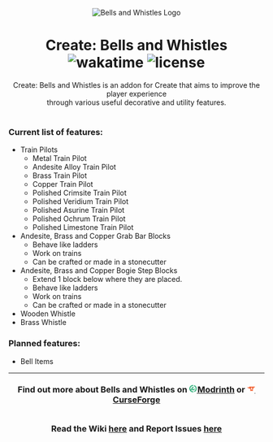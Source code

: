 <p align="center"><img src="https://github.com/alexandsr/BellsAndWhistlesMod/assets/61996958/12642353-20c9-45b4-af6b-0a875bb709bc" alt="Bells and Whistles Logo" width="140"></p>
<h1 align="center">Create: Bells and Whistles
<div align="center">
   <!--<a href="https://legacy.curseforge.com/minecraft/mc-mods/bellsandwhistles"><img src="https://cf.way2muchnoise.eu/905040.svg" alt="curseforge"></a>
   <a href="https://modrinth.com/mod/bellsandwhistles"><img src="https://img.shields.io/modrinth/dt/gJ5afkVv?logo=modrinth&label=&suffix=%20&style=flat&color=242629&labelColor=5ca424&logoColor=1c1c1c" alt="modrinth"></a><br>-->
   <img src="https://wakatime.com/badge/user/d3e71387-5f47-4f39-81e8-9b14b9457c4b/project/af4286ec-a411-416b-bfdf-cffd14a99214.svg" alt="wakatime">
   <img src="https://img.shields.io/github/license/alexandsr/BellsAndWhistlesMod" alt="license">
</div> </h1>
<div align="center">
Create: Bells and Whistles is an addon for Create that aims to improve the player experience<br>through various useful decorative and utility features.<br><br>
   </div>

<h3>Current list of features:</h3> 
<ul>
   <li>Train Pilots
      <ul>
         <li>Metal Train Pilot</li>
         <li>Andesite Alloy Train Pilot</li>
         <li>Brass Train Pilot</li>
         <li>Copper Train Pilot</li>
         <li>Polished Crimsite Train Pilot</li>
         <li>Polished Veridium Train Pilot</li>
         <li>Polished Asurine Train Pilot</li>
         <li>Polished Ochrum Train Pilot</li>
         <li>Polished Limestone Train Pilot</li>
      </ul>
   </li>
   <li>Andesite, Brass and Copper Grab Bar Blocks
     <ul>
      <li>Behave like ladders</li>
      <li>Work on trains</li>
      <li>Can be crafted or made in a stonecutter</li>
   </ul>
   </li>
  <li>Andesite, Brass and Copper Bogie Step Blocks
  <ul>
      <li>Extend 1 block below where they are placed.</li>
      <li>Behave like ladders</li>
      <li>Work on trains</li>
      <li>Can be crafted or made in a stonecutter</li>
   </ul> 
  </li>
     <li>Wooden Whistle</li>
   <li>Brass Whistle</li>

</ul> 
<h3>Planned features:</h3>
<ul>
   <li>Bell Items</li>
</ul>

---

<div align="center">
   
   <h3>Find out more about Bells and Whistles on <a href="https://modrinth.com/mod/bellsandwhistles"><img src=".assets/modrinth.webp" width="15"> Modrinth</a> or <a href="https://legacy.curseforge.com/minecraft/mc-mods/bellsandwhistles"><img src=".assets/curseforge.svg" width="15"> CurseForge</a>
<br><br>
   
Read the Wiki <a href="https://github.com/alexandsr/BellsAndWhistlesMod/wiki">here</a> and Report Issues <a href="https://github.com/alexandsr/BellsAndWhistlesMod/issues">here</a></h3>
</div>
